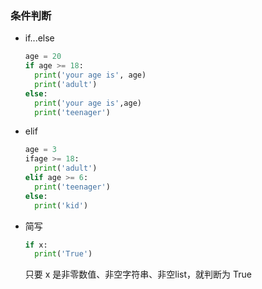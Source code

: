 ### 条件判断
- if...else
  ```py
  age = 20
  if age >= 18:
    print('your age is', age)
    print('adult')
  else:
    print('your age is',age)
    print('teenager')
  ```
- elif
  ```py
  age = 3
  ifage >= 18:
    print('adult')
  elif age >= 6:
    print('teenager')
  else:
    print('kid')
  ```
- 简写
  ```py
  if x:
    print('True')
  ```
  只要 x 是非零数值、非空字符串、非空list，就判断为 True
